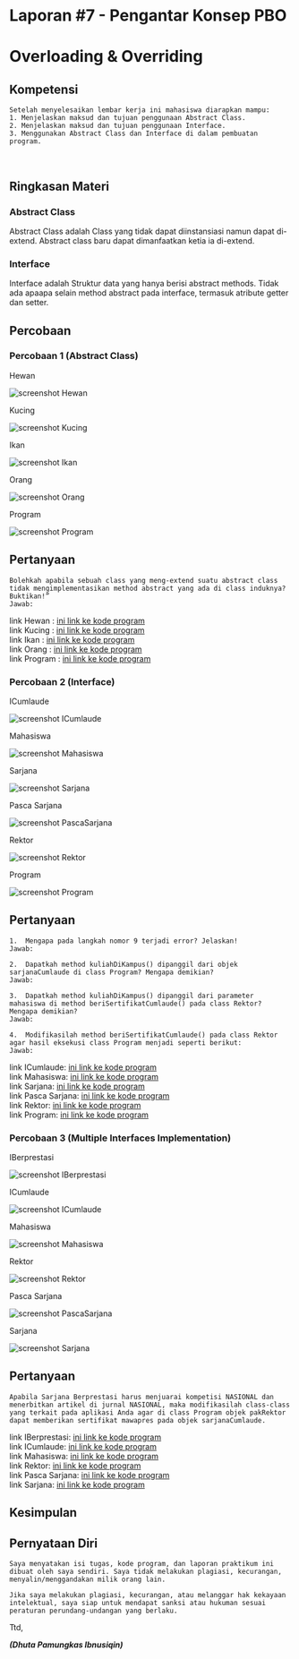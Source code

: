 # Laporan #7 - Pengantar Konsep PBO

# Overloading & Overriding

## Kompetensi

	Setelah menyelesaikan lembar kerja ini mahasiswa diarapkan mampu: 
	1. Menjelaskan maksud dan tujuan penggunaan Abstract Class.
	2. Menjelaskan maksud dan tujuan penggunaan Interface.
	3. Menggunakan Abstract Class dan Interface di dalam pembuatan program.
  

## Ringkasan Materi

### Abstract Class
Abstract Class adalah Class yang tidak dapat diinstansiasi namun dapat di-extend. Abstract class baru dapat dimanfaatkan ketia ia di-extend.

### Interface
Interface adalah Struktur data yang hanya berisi abstract methods. Tidak ada apaapa selain method abstract pada interface, termasuk atribute getter dan setter.


## Percobaan

### Percobaan 1 (Abstract Class)

Hewan

![screenshot Hewan](img/Kariawan.PNG)

Kucing

![screenshot Kucing](img/Manager.PNG)

Ikan

![screenshot Ikan](img/Staff.PNG)

Orang

![screenshot Orang](img/MainKariawan.PNG)

Program

![screenshot Program](img/MainKariawan.PNG)

## Pertanyaan

	Bolehkah apabila sebuah class yang meng-extend suatu abstract class tidak mengimplementasikan method abstract yang ada di class induknya? Buktikan!”
	Jawab:

link Hewan : [ini  link ke kode program](../../src/7_Overloading_Overriding/Kariawan1941723014Dhuta.java)<br>
link Kucing : [ini  link ke kode program](../../src/7_Overloading_Overriding/Manager1941723014Dhuta.java)<br>
link Ikan : [ini  link ke kode program](../../src/7_Overloading_Overriding/Staff1941723014Dhuta.java)<br>
link Orang : [ini  link ke kode program](../../src/7_Overloading_Overriding/MainClassTugasOverriding.java)<br>
link Program : [ini  link ke kode program](../../src/7_Overloading_Overriding/MainClassTugasOverriding.java)

### Percobaan 2 (Interface)

ICumlaude

![screenshot ICumlaude](img/perkalianku.PNG)

Mahasiswa

![screenshot Mahasiswa](img/perkalianku.PNG)

Sarjana

![screenshot Sarjana](img/perkalianku.PNG)

Pasca Sarjana

![screenshot PascaSarjana](img/perkalianku.PNG)

Rektor

![screenshot Rektor](img/perkalianku.PNG)

Program

![screenshot Program](img/perkalianku.PNG)

## Pertanyaan

	1.  Mengapa pada langkah nomor 9 terjadi error? Jelaskan!
	Jawab:

	2. 	Dapatkah method kuliahDiKampus() dipanggil dari objek sarjanaCumlaude di class Program? Mengapa demikian?
	Jawab:

	3.	Dapatkah method kuliahDiKampus() dipanggil dari parameter mahasiswa di method beriSertifikatCumlaude() pada class Rektor? Mengapa demikian?
	Jawab:

	4.	Modifikasilah method beriSertifikatCumlaude() pada class Rektor agar hasil eksekusi class Program menjadi seperti berikut:
	Jawab:
	
link ICumlaude: [ini  link ke kode program](../../src/7_Overloading_Overriding/PerkalianKu2.java)<br>
link Mahasiswa: [ini  link ke kode program](../../src/7_Overloading_Overriding/PerkalianKu2.java)<br>
link Sarjana: [ini  link ke kode program](../../src/7_Overloading_Overriding/PerkalianKu2.java)<br>
link Pasca Sarjana: [ini  link ke kode program](../../src/7_Overloading_Overriding/PerkalianKu2.java)<br>
link Rektor: [ini  link ke kode program](../../src/7_Overloading_Overriding/PerkalianKu2.java)<br>
link Program: [ini  link ke kode program](../../src/7_Overloading_Overriding/PerkalianKu2.java)

### Percobaan 3 (Multiple Interfaces Implementation)

IBerprestasi

![screenshot IBerprestasi](img/ClassSegitiga.PNG)

ICumlaude

![screenshot ICumlaude](img/ClassSegitiga.PNG)

Mahasiswa

![screenshot Mahasiswa](img/ClassSegitiga.PNG)

Rektor

![screenshot Rektor](img/ClassSegitiga.PNG)

Pasca Sarjana

![screenshot PascaSarjana](img/ClassSegitiga.PNG)

Sarjana

![screenshot Sarjana](img/ClassSegitiga.PNG)

## Pertanyaan

	Apabila Sarjana Berprestasi harus menjuarai kompetisi NASIONAL dan menerbitkan artikel di jurnal NASIONAL, maka modifikasilah class-class yang terkait pada aplikasi Anda agar di class Program objek pakRektor dapat memberikan sertifikat mawapres pada objek sarjanaCumlaude.

link IBerprestasi: [ini  link ke kode program](../../src/7_Overloading_Overriding/Manusia1941723014Dhuta.java)<br>
link ICumlaude: [ini  link ke kode program](../../src/7_Overloading_Overriding/Dosen1941723014Dhuta.java)<br>
link Mahasiswa: [ini  link ke kode program](../../src/7_Overloading_Overriding/Mahasiswa1941723014Dhuta.java)<br>
link Rektor: [ini  link ke kode program](../../src/7_Overloading_Overriding/Mahasiswa1941723014Dhuta.java)<br>
link Pasca Sarjana: [ini  link ke kode program](../../src/7_Overloading_Overriding/Mahasiswa1941723014Dhuta.java)<br>
link Sarjana: [ini  link ke kode program](../../src/7_Overloading_Overriding/Mahasiswa1941723014Dhuta.java)

## Kesimpulan


## Pernyataan Diri

	Saya menyatakan isi tugas, kode program, dan laporan praktikum ini dibuat oleh saya sendiri. Saya tidak melakukan plagiasi, kecurangan, menyalin/menggandakan milik orang lain.

	Jika saya melakukan plagiasi, kecurangan, atau melanggar hak kekayaan intelektual, saya siap untuk mendapat sanksi atau hukuman sesuai peraturan perundang-undangan yang berlaku.

Ttd,

***(Dhuta Pamungkas Ibnusiqin)***